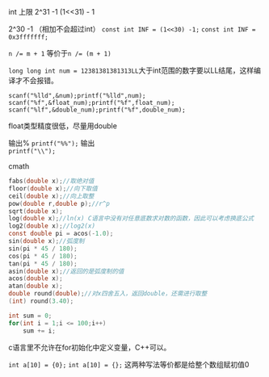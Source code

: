 int 上限 2^31 -1 
(1<<31) - 1

2^30 -1 （相加不会超过int）
`const int INF = (1<<30) -1;`
`const int INF = 0x3fffffff;`

`n /= m + 1` 等价于`n /= (m + 1)`

`long long int num = 12381381381313LL`大于int范围的数字要以LL结尾，这样编译才不会报错。


`scanf("%lld",&num);printf("%lld",num);`
`scanf("%f",&float_num);printf("%f",float_num);`
`scanf("%lf",&double_num);printf("%f",double_num);`

float类型精度很低，尽量用double

输出%
`printf("%%");`
输出\
`printf("\\");`



cmath
```C
fabs(double x);//取绝对值
floor(double x);//向下取值
ceil(double x);//向上取整
pow(double r,double p);//r^p
sqrt(double x);
log(double x);//ln(x) C语言中没有对任意底数求对数的函数，因此可以考虑换底公式
log2(double x);//log2(x) 
const double pi = acos(-1.0);
sin(double x);//弧度制
sin(pi * 45 / 180);
cos(pi * 45 / 180);
tan(pi * 45 / 180);
asin(double x);//返回的是弧度制的值
acos(double x);
atan(double x);
double round(double);//对x四舍五入，返回double，还需进行取整
(int) round(3.40);
```

```c
int sum = 0;
for(int i = 1;i <= 100;i++)
    sum += i;
```

c语言里不允许在for初始化中定义变量，C++可以。


`int a[10] = {0};`
`int a[10] = {};`
这两种写法等价都是给整个数组赋初值0
















